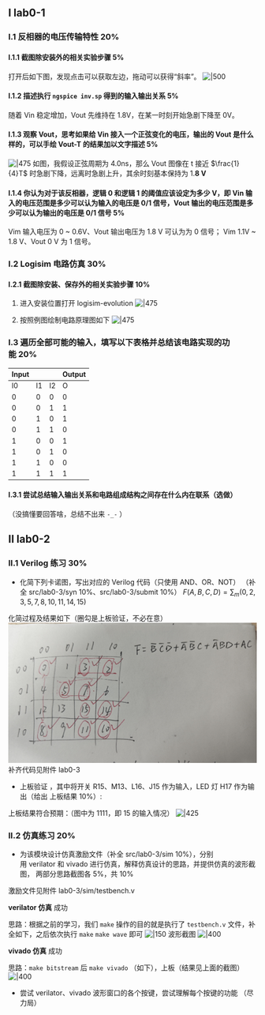 ## I lab0-1

### I.1 反相器的电压传输特性 20%

#### I.1.1 截图除安装外的相关实验步骤 5%

打开后如下图，发现点击可以获取左边，拖动可以获得“斜率”。
![|500](../attachments/01-report-1.png)

#### I.1.2 描述执行 `ngspice inv.sp` 得到的输入输出关系 5%

随着 Vin 稳定增加，Vout 先维持在 1.8V，在某一时刻开始急剧下降至 0V。
#### I.1.3 观察 Vout，思考如果给 Vin 接入一个正弦变化的电压，输出的 Vout 是什么样的，可以手绘 Vout-T 的结果加以文字描述 5%

![|475](../attachments/01-report-2.jpg)
如图，我假设正弦周期为 4.0ns，那么 Vout 图像在 t 接近 $\frac{1}{4}T$ 时急剧下降，远离时急剧上升，其余时刻基本保持为 1.**8 V**
#### I.1.4 你认为对于该反相器，逻辑 0 和逻辑 1 的阈值应该设定为多少 V，即 Vin 输入的电压范围是多少可以认为输入的电压是 0/1 信号，Vout 输出的电压范围是多少可以认为输出的电压是 0/1 信号 5%

Vim 输入电压为 0 ~ 0.6V、Vout 输出电压为 1.8 V 可认为为 0 信号；
Vim 1.1V ~ 1.8 V、Vout 0 V 为 1 信号。

### I.2 Logisim 电路仿真 30%

#### I.2.1 截图除安装、保存外的相关实验步骤 10%

1. 进入安装位置打开 logisim-evolution
![|475](../attachments/basic%20use%20of%20logisim.png)

2. 按照例图绘制电路原理图如下
![|475](../attachments/basic%20use%20of%20logisim-1.png)
### I.3 遍历全部可能的输入，填写以下表格并总结该电路实现的功能 20%

| Input |     |     | Output |
| ----- | --- | --- | ------ |
| I0    | I1  | I2  | O      |
| 0     | 0   | 0   | 0      |
| 0     | 0   | 1   | 1      |
| 0     | 1   | 0   | 1      |
| 0     | 1   | 1   | 0      |
| 1     | 0   | 0   | 1      |
| 1     | 0   | 1   | 0      |
| 1     | 1   | 0   | 0      |
| 1     | 1   | 1   | 1      |
#### I.3.1 尝试总结输入输出关系和电路组成结构之间存在什么内在联系（选做）

（没搞懂要回答啥，总结不出来 `-_-` ）
## II lab0-2

### II.1 Verilog 练习 30%

- 化简下列卡诺图，写出对应的 Verilog 代码（只使用 AND、OR、NOT） （补全 src/lab0-3/syn 10%、src/lab0-3/submit 10%）
$F(A,B,C,D)=\sum_{m}(0,2,3,5,7,8,10,11,14,15)$

化简过程及结果如下（圈勾是上板验证，不必在意）
![|400](attachments/f319138f5d100e6be1acd54155d33c0.jpg)
补齐代码见附件 lab0-3

- 上板验证 ，其中将开关 R15、M13、L16、J15 作为输入，LED 灯 H17 作为输出（给出 上板结果 10%）:

上板结果符合预期：（图中为 1111，即 15 的输入情况）
![|425](../attachments/824d86f06a9b044a45edbbcf456b1de.jpg)
### II.2 仿真练习 20%

- 为该模块设计仿真激励文件（补全 src/lab0-3/sim 10%），分别用 verilator 和 vivado 进行仿真，解释仿真设计的思路，并提供仿真的波形截图， 两部分思路截图各 5%，共 10%

激励文件见附件 lab0-3/sim/testbench.v

**verilator 仿真** 成功

思路：根据之前的学习，我们 `make` 操作的目的就是执行了 `testbench.v` 文件，补全如下，之后依次执行 `make` `make wave` 即可
![|150](../attachments/0-report-2.png)
波形截图
![|400](../attachments/0-report-1.png)

**vivado 仿真** 成功

思路：`make bitstream` 后 `make vivado` （如下），上板（结果见上面的截图） 
![|400](../attachments/0-report.png)
- 尝试 verilator、vivado 波形窗口的各个按键，尝试理解每个按键的功能
（尽力局）

